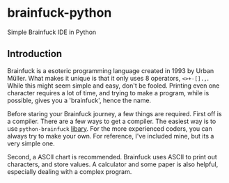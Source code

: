 # brainfuck-python
Simple Brainfuck IDE in Python

## Introduction
Brainfuck is a esoteric programming language created in 1993 by Urban Müller. What makes it unique is that it only uses 8 operators, ```<>+-[].,```. While this might seem simple and easy, don't be fooled. Printing even one character requires a lot of time, and trying to make a program, while is possible, gives you a 'brainfuck', hence the name.

Before staring your Brainfuck journey, a few things are required. First off is a compiler. There are a few ways to get a compiler. The easiest way is to use ```python-brainfuck``` [libary](https://pypi.org/project/python-brainfuck/). For the more experienced coders, you can always try to make your own. For reference, I've included mine, but its a very simple one.

Second, a ASCII chart is recommended. Brainfuck uses ASCII to print out characters, and store values. A calculator and some paper is also helpful, especially dealing with a complex program.

